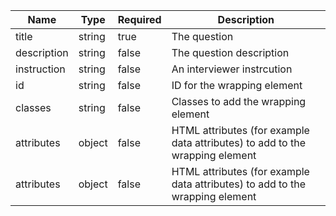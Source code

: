 | Name        | Type   | Required | Description                                                                  |
| ----------- | ------ | -------- | ---------------------------------------------------------------------------- |
| title       | string | true     | The question                                                                 |
| description | string | false    | The question description                                                     |
| instruction | string | false    | An interviewer instrcution                                                   |
| id          | string | false    | ID for the wrapping element                                                  |
| classes     | string | false    | Classes to add the wrapping element                                          |
| attributes  | object | false    | HTML attributes (for example data attributes) to add to the wrapping element |
| attributes  | object | false    | HTML attributes (for example data attributes) to add to the wrapping element |

